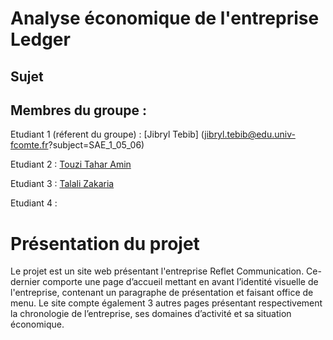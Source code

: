 
# Analyse économique de l'entreprise Ledger

## Sujet

## Membres du groupe :

Etudiant 1 (réferent du groupe) : [Jibryl Tebib] (jibryl.tebib@edu.univ-fcomte.fr?subject=SAE_1_05_06)


Etudiant 2 : [Touzi Tahar Amin](tahar-amin.touzi@edu.univ-fcomte.fr?subject=SAE_1_05_06)


Etudiant 3 : [Talali Zakaria](mailto:yahia.kherza@edu.univ-fcomte.fr?subject=SAE_1_05_06)


Etudiant 4 : [](mailto:valentin.viret-jacquot@edu.univ-fcomte.fr?subject=SAE_1_05_06)

# Présentation du projet

Le projet est un site web présentant l'entreprise Reflet Communication. Ce-dernier comporte 
une page d’accueil mettant en avant l’identité visuelle de l'entreprise, contenant un 
paragraphe de présentation et faisant office de menu.
Le site compte également 3 autres pages présentant respectivement la chronologie de
l’entreprise, ses domaines d’activité et sa situation économique.
